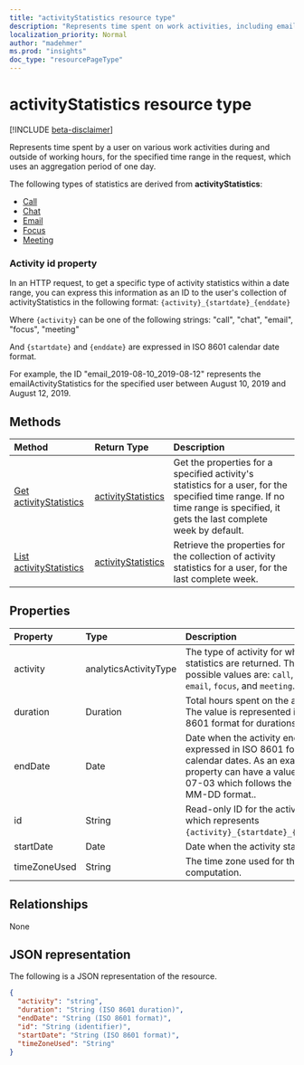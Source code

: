 ```yaml
---
title: "activityStatistics resource type"
description: "Represents time spent on work activities, including email, meetings, focus work, chats, and calls."
localization_priority: Normal
author: "madehmer"
ms.prod: "insights"
doc_type: "resourcePageType"
---
```


# activityStatistics resource type

[!INCLUDE [beta-disclaimer](../../includes/beta-disclaimer.md)]

Represents time spent by a user on various work activities during and outside of working hours, for the specified time range in the request, which uses an aggregation period of one day.

The following types of statistics are derived from **activityStatistics**:

* [Call](callactivitystatistics.md)
* [Chat](chatactivitystatistics.md)
* [Email](emailactivitystatistics.md)
* [Focus](focusactivitystatistics.md)
* [Meeting](meetingactivitystatistics.md)

### Activity id property

In an HTTP request, to get a specific type of activity statistics within a date range, you can express this information as an ID to the user's collection of activityStatistics in the following format: `{activity}_{startdate}_{enddate}`

Where `{activity}` can be one of the following strings: "call", "chat", "email", "focus", "meeting"

And `{startdate}` and `{enddate}` are expressed in ISO 8601 calendar date format.

For example, the ID "email_2019-08-10_2019-08-12" represents the emailActivityStatistics for the specified user between August 10, 2019 and August 12, 2019.

## Methods

| Method       | Return Type | Description |
|:-------------|:------------|:------------|
| [Get activityStatistics](../api/activitystatistics-get.md) | [activityStatistics](activitystatistics.md) | Get the properties for a specified activity's statistics for a user, for the specified time range. If no time range is specified, it gets the last complete week by default.|
| [List activityStatistics](../api/activitystatistics-list.md) | [activityStatistics](activitystatistics.md) | Retrieve the properties for the collection of activity statistics for a user, for the last complete week.|

## Properties

| Property     | Type        | Description |
|:-------------|:------------|:------------|
|activity|analyticsActivityType| The type of activity for which statistics are returned. The possible values are: `call`, `chat`, `email`, `focus`, and `meeting`.|
|duration|Duration|Total hours spent on the activity. The value is represented in ISO 8601 format for durations.|
|endDate|Date|Date when the activity ended, expressed in ISO 8601 format for calendar dates. As an example, the property can have a value 2019-07-03 which follows the YYYY-MM-DD format..|
|id|String| Read-only ID for the activity, which represents `{activity}_{startdate}_{enddate}`.|
|startDate|Date|Date when the activity started.|
|timeZoneUsed|String|The time zone used for the computation.|

## Relationships

None

## JSON representation

The following is a JSON representation of the resource.

<!-- { 
  "blockType": "resource",
  "optionalProperties": [

  ],
  "@odata.type": "microsoft.graph.activityStatistics",
  "baseType": "",
  "keyProperty": "id"
}-->

```json
{
  "activity": "string",
  "duration": "String (ISO 8601 duration)",
  "endDate": "String (ISO 8601 format)",
  "id": "String (identifier)",
  "startDate": "String (ISO 8601 format)",
  "timeZoneUsed": "String"
}
```

<!-- uuid: 16cd6b66-4b1a-43a1-adaf-3a886856ed98
2019-02-04 14:57:30 UTC -->
<!-- {
  "type": "#page.annotation",
  "description": "activityStatistics resource",
  "keywords": "",
  "section": "documentation",
  "tocPath": ""
}--> 